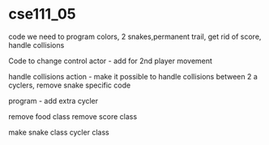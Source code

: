 # cse111_05
code we need to program
colors, 2 snakes,permanent trail, get rid of score, handle collisions

Code to change 
control actor - add for 2nd player movement

handle collisions action - make it possible to handle collisions between 2 a cyclers, remove snake specific code

program - add extra cycler

remove food class
remove score class

make snake class cycler class


